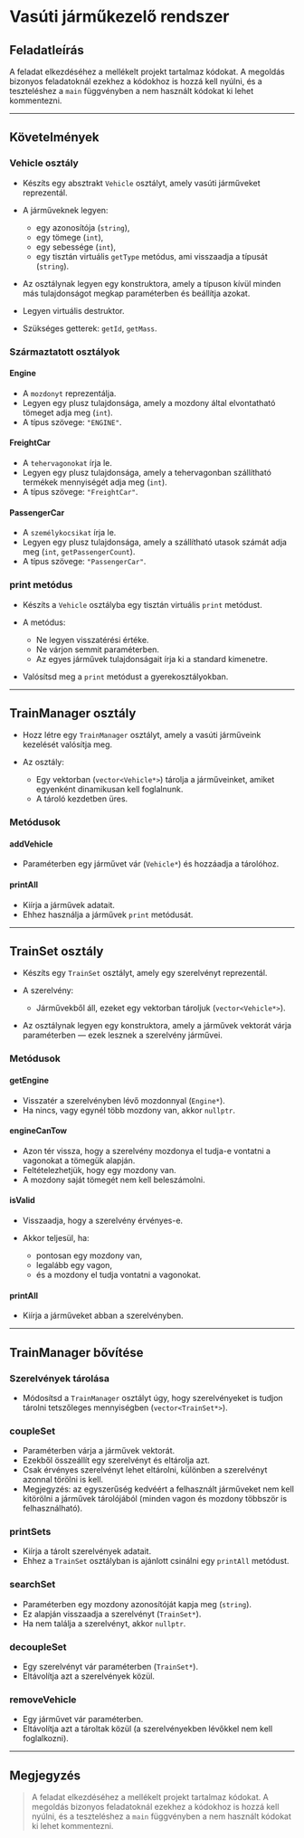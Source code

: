  
# Vasúti járműkezelő rendszer



## Feladatleírás

A feladat elkezdéséhez a mellékelt projekt tartalmaz kódokat.
A megoldás bizonyos feladatoknál ezekhez a kódokhoz is hozzá kell nyúlni, és a teszteléshez a `main` függvényben a nem használt kódokat ki lehet kommentezni.

---

## Követelmények

### Vehicle osztály

* Készíts egy absztrakt `Vehicle` osztályt, amely vasúti járműveket reprezentál.
* A járműveknek legyen:

  * egy azonosítója (`string`),
  * egy tömege (`int`),
  * egy sebessége (`int`),
  * egy tisztán virtuális `getType` metódus, ami visszaadja a típusát (`string`).
* Az osztálynak legyen egy konstruktora, amely a típuson kívül minden más tulajdonságot megkap paraméterben és beállítja azokat.
* Legyen virtuális destruktor.
* Szükséges getterek: `getId`, `getMass`.

### Származtatott osztályok

#### Engine

* A `mozdonyt` reprezentálja.
* Legyen egy plusz tulajdonsága, amely a mozdony által elvontatható tömeget adja meg (`int`).
* A típus szövege: `"ENGINE"`.

#### FreightCar

* A `tehervagonokat` írja le.
* Legyen egy plusz tulajdonsága, amely a tehervagonban szállítható termékek mennyiségét adja meg (`int`).
* A típus szövege: `"FreightCar"`.

#### PassengerCar

* A `személykocsikat` írja le.
* Legyen egy plusz tulajdonsága, amely a szállítható utasok számát adja meg (`int`, `getPassengerCount`).
* A típus szövege: `"PassengerCar"`.

### print metódus

* Készíts a `Vehicle` osztályba egy tisztán virtuális `print` metódust.
* A metódus:

  * Ne legyen visszatérési értéke.
  * Ne várjon semmit paraméterben.
  * Az egyes járművek tulajdonságait írja ki a standard kimenetre.
* Valósítsd meg a `print` metódust a gyerekosztályokban.

---

## TrainManager osztály

* Hozz létre egy `TrainManager` osztályt, amely a vasúti járműveink kezelését valósítja meg.
* Az osztály:

  * Egy vektorban (`vector<Vehicle*>`) tárolja a járműveinket, amiket egyenként dinamikusan kell foglalnunk.
  * A tároló kezdetben üres.

### Metódusok

#### addVehicle

* Paraméterben egy járművet vár (`Vehicle*`) és hozzáadja a tárolóhoz.

#### printAll

* Kiírja a járművek adatait.
* Ehhez használja a járművek `print` metódusát.

---

## TrainSet osztály

* Készíts egy `TrainSet` osztályt, amely egy szerelvényt reprezentál.
* A szerelvény:

  * Járművekből áll, ezeket egy vektorban tároljuk (`vector<Vehicle*>`).
* Az osztálynak legyen egy konstruktora, amely a járművek vektorát várja paraméterben — ezek lesznek a szerelvény járművei.

### Metódusok

#### getEngine

* Visszatér a szerelvényben lévő mozdonnyal (`Engine*`).
* Ha nincs, vagy egynél több mozdony van, akkor `nullptr`.

#### engineCanTow

* Azon tér vissza, hogy a szerelvény mozdonya el tudja-e vontatni a vagonokat a tömegük alapján.
* Feltételezhetjük, hogy egy mozdony van.
* A mozdony saját tömegét nem kell beleszámolni.

#### isValid

* Visszaadja, hogy a szerelvény érvényes-e.
* Akkor teljesül, ha:

  * pontosan egy mozdony van,
  * legalább egy vagon,
  * és a mozdony el tudja vontatni a vagonokat.

#### printAll

* Kiírja a járműveket abban a szerelvényben.

---

## TrainManager bővítése

### Szerelvények tárolása

* Módosítsd a `TrainManager` osztályt úgy, hogy szerelvényeket is tudjon tárolni tetszőleges mennyiségben (`vector<TrainSet*>`).

### coupleSet

* Paraméterben várja a járművek vektorát.
* Ezekből összeállít egy szerelvényt és eltárolja azt.
* Csak érvényes szerelvényt lehet eltárolni, különben a szerelvényt azonnal törölni is kell.
* Megjegyzés: az egyszerűség kedvéért a felhasznált járműveket nem kell kitörölni a járművek tárolójából (minden vagon és mozdony többször is felhasználható).

### printSets

* Kiírja a tárolt szerelvények adatait.
* Ehhez a `TrainSet` osztályban is ajánlott csinálni egy `printAll` metódust.

### searchSet

* Paraméterben egy mozdony azonosítóját kapja meg (`string`).
* Ez alapján visszaadja a szerelvényt (`TrainSet*`).
* Ha nem találja a szerelvényt, akkor `nullptr`.

### decoupleSet

* Egy szerelvényt vár paraméterben (`TrainSet*`).
* Eltávolítja azt a szerelvények közül.

### removeVehicle

* Egy járművet vár paraméterben.
* Eltávolítja azt a tároltak közül (a szerelvényekben lévőkkel nem kell foglalkozni).

---

## Megjegyzés

> A feladat elkezdéséhez a mellékelt projekt tartalmaz kódokat.
> A megoldás bizonyos feladatoknál ezekhez a kódokhoz is hozzá kell nyúlni, és a teszteléshez a `main` függvényben a nem használt kódokat ki lehet kommentezni.

